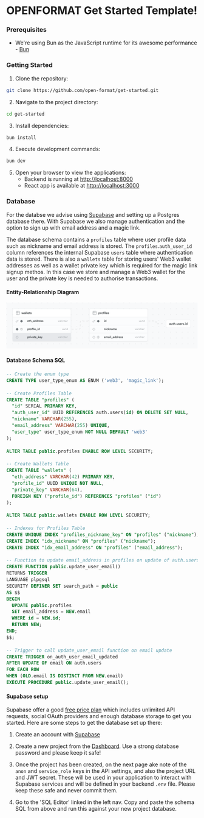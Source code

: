 # OPENFORMAT Get Started Template!

### Prerequisites

- We're using Bun as the JavaScript runtime for its awesome performance - [Bun](https://bun.sh/)

### Getting Started

1. Clone the repository:
```bash
git clone https://github.com/open-format/get-started.git
```

2. Navigate to the project directory:
```bash
cd get-started
```

3. Install dependencies:
```bash
bun install
```

4. Execute development commands:
```bash
bun dev
```

5. Open your browser to view the applications:
   - Backend is running at [http://localhost:8000](http://localhost:8000)
   - React app is available at [http://localhost:3000](http://localhost:3000)

### Database

For the databse we advise using [Supabase](https://supabase.com) and setting up a Postgres database there. With Supabase we also manage authentication and the option to sign up with email address and a magic link.

The database schema contains a `profiles` table where user profile data such as nickname and email address is stored. The `profiles`.`auth_user_id` column references the internal Supabase `users` table where authentication data is stored. There is also a `wallets` table for storing users' Web3 wallet addresses as well as a wallet private key which is required for the magic link signup methos. In this case we store and manage a Web3 wallet for the user and the private key is needed to authorise transactions.

#### Entity-Relationship Diagram

![Entity-Relationship Diagram](database-schema-erd.png)

#### Database Schema SQL

```sql
-- Create the enum type
CREATE TYPE user_type_enum AS ENUM ('web3', 'magic_link');

-- Create Profiles Table
CREATE TABLE "profiles" (
  "id" SERIAL PRIMARY KEY,
  "auth_user_id" UUID REFERENCES auth.users(id) ON DELETE SET NULL,
  "nickname" VARCHAR(255),
  "email_address" VARCHAR(255) UNIQUE,
  "user_type" user_type_enum NOT NULL DEFAULT 'web3'
);

ALTER TABLE public.profiles ENABLE ROW LEVEL SECURITY;

-- Create Wallets Table
CREATE TABLE "wallets" (
  "eth_address" VARCHAR(42) PRIMARY KEY,
  "profile_id" UUID UNIQUE NOT NULL,
  "private_key" VARCHAR(64),
  FOREIGN KEY ("profile_id") REFERENCES "profiles" ("id")
);

ALTER TABLE public.wallets ENABLE ROW LEVEL SECURITY;

-- Indexes for Profiles Table
CREATE UNIQUE INDEX "profiles_nickname_key" ON "profiles" ("nickname");
CREATE INDEX "idx_nickname" ON "profiles" ("nickname");
CREATE INDEX "idx_email_address" ON "profiles" ("email_address");

-- Function to update email_address in profiles on update of auth.users email
CREATE FUNCTION public.update_user_email()
RETURNS TRIGGER
LANGUAGE plpgsql
SECURITY DEFINER SET search_path = public
AS $$
BEGIN
  UPDATE public.profiles
  SET email_address = NEW.email
  WHERE id = NEW.id;
  RETURN NEW;
END;
$$;

-- Trigger to call update_user_email function on email update
CREATE TRIGGER on_auth_user_email_updated
AFTER UPDATE OF email ON auth.users
FOR EACH ROW
WHEN (OLD.email IS DISTINCT FROM NEW.email)
EXECUTE PROCEDURE public.update_user_email();
```

#### Supabase setup

Supabase offer a good [free price plan](https://supabase.com/pricing) which includes unlimited API requests, social OAuth providers and enough database storage to get you started. Here are some steps to get the database set up there:

1. Create an account with [Supabase](https://supabase.com)

2. Create a new project from the [Dashboard](https://supabase.com/dashboard). Use a strong database password and please keep it safe!

3. Once the project has been created, on the next page ake note of the `anon` and `service_role` keys in the API settings, and also the project URL and JWT secret. These will be used in your application to interact with Supabase services and will be defined in your backend `.env` file. Please keep these safe and never commit them.

4. Go to the 'SQL Editor' linked in the left nav. Copy and paste the schema SQL from above and run this against your new project database.
